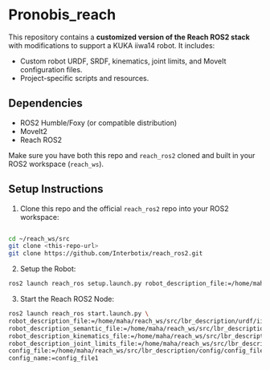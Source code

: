 # Pronobis_reach

This repository contains a **customized version of the Reach ROS2 stack** with modifications to support a KUKA iiwa14 robot. It includes:

- Custom robot URDF, SRDF, kinematics, joint limits, and MoveIt configuration files.
- Project-specific scripts and resources.

## Dependencies


- ROS2 Humble/Foxy (or compatible distribution)  
- MoveIt2  
- Reach ROS2  

Make sure you have both this repo and `reach_ros2` cloned and built in your ROS2 workspace (`reach_ws`).

## Setup Instructions

1. Clone this repo and the official `reach_ros2` repo into your ROS2 workspace:

```bash

cd ~/reach_ws/src
git clone <this-repo-url>
git clone https://github.com/Interbotix/reach_ros2.git

```

2. Setup the Robot:

```bash
ros2 launch reach_ros setup.launch.py robot_description_file:=/home/maha/reach_ws/src/lbr_description/urdf/iiwa14/iiwa14.xacro

```

3. Start the Reach ROS2 Node:

```bash
ros2 launch reach_ros start.launch.py \
robot_description_file:=/home/maha/reach_ws/src/lbr_description/urdf/iiwa14/iiwa14.xacro \
robot_description_semantic_file:=/home/maha/reach_ws/src/lbr_description/urdf/iiwa14/iiwa14.srdf \
robot_description_kinematics_file:=/home/maha/reach_ws/src/lbr_description/urdf/iiwa14/kinematics.yaml \
robot_description_joint_limits_file:=/home/maha/reach_ws/src/lbr_description/urdf/iiwa14/joint_limits.yaml \
config_file:=/home/maha/reach_ws/src/lbr_description/config/config_file1.yaml \
config_name:=config_file1


